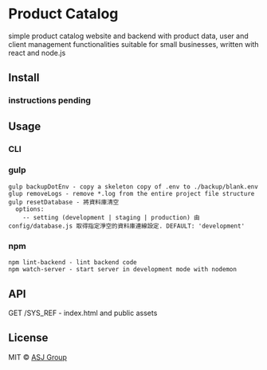 # Product Catalog
simple product catalog website and backend with product data, user and client management functionalities suitable for small businesses, written with react and node.js

## Install
### instructions pending

## Usage
### CLI
### gulp
```
gulp backupDotEnv - copy a skeleton copy of .env to ./backup/blank.env
glup removeLogs - remove *.log from the entire project file structure
gulp resetDatabase - 將資料庫清空
  options:
    -- setting (development | staging | production) 由 config/database.js 取得指定淨空的資料庫連線設定. DEFAULT: 'development'
```
### npm
```
npm lint-backend - lint backend code
npm watch-server - start server in development mode with nodemon
```

## API
GET /SYS_REF - index.html and public assets

## License
MIT © [ASJ Group](chiayu.tsai.personal@gmail.com)
